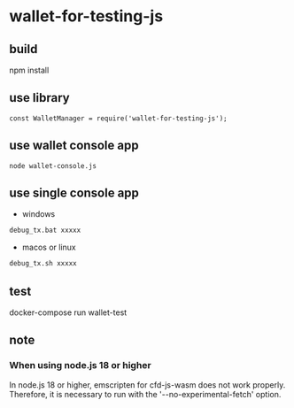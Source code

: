 # wallet-for-testing-js

## build

npm install

## use library

```nodejs
const WalletManager = require('wallet-for-testing-js');
```

## use wallet console app

```nodejs
node wallet-console.js
```

## use single console app

- windows

```bat
debug_tx.bat xxxxx
```

- macos or linux

```sh
debug_tx.sh xxxxx
```

## test

docker-compose run wallet-test

## note

### When using node.js 18 or higher

In node.js 18 or higher, emscripten for cfd-js-wasm does not work properly.
Therefore, it is necessary to run with the '--no-experimental-fetch' option.
